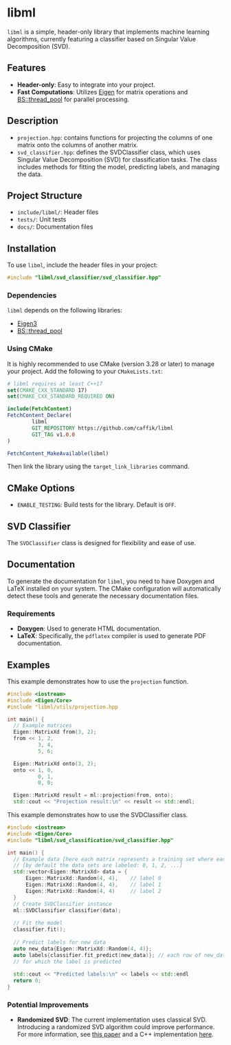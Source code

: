 # libml

`libml` is a simple, header-only library that implements machine learning algorithms, currently featuring a classifier
based on Singular Value Decomposition (SVD).

## Features

- **Header-only**: Easy to integrate into your project.
- **Fast Computations**: Utilizes [Eigen](https://eigen.tuxfamily.org/index.php?title=Main_Page) for matrix operations
  and [BS::thread_pool](https://github.com/bshoshany/thread-pool) for parallel processing.

## Description

- `projection.hpp`: contains functions for projecting the columns of one matrix onto the columns of another matrix.
- `svd_classifier.hpp`: defines the SVDClassifier class, which uses Singular Value Decomposition (SVD) for
  classification tasks. The class includes methods for fitting the model, predicting labels, and managing the data.

## Project Structure

- `include/libml/`: Header files
- `tests/`: Unit tests
- `docs/`: Documentation files

## Installation

To use `libml`, include the header files in your project:

```cpp
#include "libml/svd_classifier/svd_classifier.hpp"
```

### Dependencies

`libml` depends on the following libraries:

- [Eigen3](https://eigen.tuxfamily.org/index.php?title=Main_Page)
- [BS::thread_pool](https://github.com/bshoshany/thread-pool)

### Using CMake

It is highly recommended to use CMake (version 3.28 or later) to manage your project. Add the following to your
`CMakeLists.txt`:

```cmake
# libml requires at least C++17
set(CMAKE_CXX_STANDARD 17)
set(CMAKE_CXX_STANDARD_REQUIRED ON)

include(FetchContent)
FetchContent_Declare(
        libml
        GIT_REPOSITORY https://github.com/caffik/libml
        GIT_TAG v1.0.0
)

FetchContent_MakeAvailable(libml)
```

Then link the library using the `target_link_libraries` command.

## CMake Options

- `ENABLE_TESTING`: Build tests for the library. Default is `OFF`.

## SVD Classifier

The `SVDClassifier` class is designed for flexibility and ease of use.

## Documentation

To generate the documentation for `libml`, you need to have Doxygen and LaTeX installed on your system.
The CMake configuration will automatically detect these tools and generate the necessary documentation files.

### Requirements

- **Doxygen**: Used to generate HTML documentation.
- **LaTeX**: Specifically, the `pdflatex` compiler is used to generate PDF documentation.

## Examples

This example demonstrates how to use the `projection` function.

```cpp
#include <iostream>
#include <Eigen/Core>
#include "libml/utils/projection.hpp

int main() {
  // Example matrices
  Eigen::MatrixXd from(3, 2);
  from << 1, 2,
          3, 4,
          5, 6;

  Eigen::MatrixXd onto(3, 2);
  onto << 1, 0,
          0, 1,
          0, 0;

  Eigen::MatrixXd result = ml::projection(from, onto);
  std::cout << "Projection result:\n" << result << std::endl;
``` 
This example demonstrates how to use the SVDClassifier class.

```cpp
#include <iostream>
#include <Eigen/Core>
#include "libml/svd_classification/svd_classifier.hpp"

int main() {
  // Example data [here each matrix represents a training set where each row is a sample]
  // [by default the data sets are labeled: 0, 1, 2, ...]
  std::vector<Eigen::MatrixXd> data = {
      Eigen::MatrixXd::Random(4, 4),    // label 0 
      Eigen::MatrixXd::Random(4, 4),    // label 1
      Eigen::MatrixXd::Random(4, 4)     // label 2
  }
  // Create SVDClassifier instance
  ml::SVDClassifier classifier(data);
  
  // Fit the model
  classifier.fit();
  
  // Predict labels for new data
  auto new_data{Eigen::MatrixXd::Random(4, 4)};
  auto labels{classifier.fit_predict(new_data)}; // each row of new_data represents a sample 
  // for which the label is predicted
  
  std::cout << "Predicted labels:\n" << labels << std::endl
  return 0;
}
```

### Potential Improvements

- **Randomized SVD**: The current implementation uses classical SVD. Introducing a randomized SVD algorithm could
  improve performance. For more information, see [this paper](https://epubs.siam.org/doi/10.1137/090771806) and a C++
  implementation [here](https://github.com/mp4096/rsvd).
